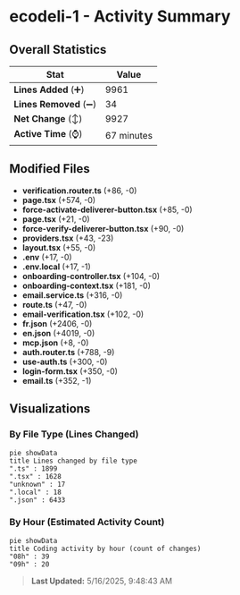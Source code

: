 # ecodeli-1 - Activity Summary 

## Overall Statistics

| Stat                   | Value                                                             |
| ---------------------- | ----------------------------------------------------------------- |
| **Lines Added** (➕)   | 9961                                          |
| **Lines Removed** (➖) | 34                                        |
| **Net Change** (↕)    | 9927                |
| **Active Time** (⌚)   | 67 minutes |


## Modified Files
- **verification.router.ts** (+86, -0)
- **page.tsx** (+574, -0)
- **force-activate-deliverer-button.tsx** (+85, -0)
- **page.tsx** (+21, -0)
- **force-verify-deliverer-button.tsx** (+90, -0)
- **providers.tsx** (+43, -23)
- **layout.tsx** (+55, -0)
- **.env** (+17, -0)
- **.env.local** (+17, -1)
- **onboarding-controller.tsx** (+104, -0)
- **onboarding-context.tsx** (+181, -0)
- **email.service.ts** (+316, -0)
- **route.ts** (+47, -0)
- **email-verification.tsx** (+102, -0)
- **fr.json** (+2406, -0)
- **en.json** (+4019, -0)
- **mcp.json** (+8, -0)
- **auth.router.ts** (+788, -9)
- **use-auth.ts** (+300, -0)
- **login-form.tsx** (+350, -0)
- **email.ts** (+352, -1)

## Visualizations

### By File Type (Lines Changed)

```mermaid
pie showData
title Lines changed by file type
".ts" : 1899
".tsx" : 1628
"unknown" : 17
".local" : 18
".json" : 6433
```

### By Hour (Estimated Activity Count)

```mermaid
pie showData
title Coding activity by hour (count of changes)
"08h" : 39
"09h" : 20
```


> **Last Updated:** 5/16/2025, 9:48:43 AM